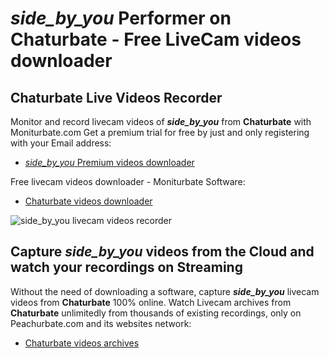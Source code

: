 # _side_by_you_ Performer on Chaturbate - Free LiveCam videos downloader

## Chaturbate Live Videos Recorder

Monitor and record livecam videos of **_side_by_you_** from **Chaturbate** with Moniturbate.com
Get a premium trial for free by just and only registering with your Email address:
* [_side_by_you_ Premium videos downloader](https://moniturbate.com/request-demo-licence-key.html)

Free livecam videos downloader - Moniturbate Software:
* [Chaturbate videos downloader](https://moniturbate.com/moniturbate-download-software.html)

![_side_by_you_ livecam videos recorder](https://peachurnet.com/templates/moniturbate-software.png)


## Capture _side_by_you_ videos from the Cloud and watch your recordings on Streaming

Without the need of downloading a software, capture **_side_by_you_** livecam videos from **Chaturbate** 100% online.
Watch Livecam archives from **Chaturbate** unlimitedly from thousands of existing recordings, only on Peachurbate.com and its websites network:
* [Chaturbate videos archives](https://peachurnet.com/)